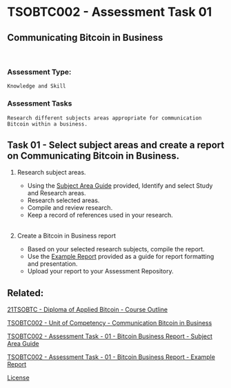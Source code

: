 # TSOBTC002 - Assessment Task 01
## Communicating Bitcoin in Business 
<br>

### Assessment Type: 
    Knowledge and Skill
### Assessment Tasks
    Research different subjects areas appropriate for communication Bitcoin within a business.

## Task 01 - Select subject areas and create a report on Communicating Bitcoin in Business.


 1. Research subject areas.
    * Using the [Subject Area Guide](/Resources/Student/TSOBTC002/TSOBTC002-AT01-Bitcoin-Business-Report-Outline.md) provided, Identify and select Study and Research areas.
    * Research selected areas.
    * Compile and review research.
    * Keep a record of references used in your research.
<br><br>

2. Create a Bitcoin in Business report
    * Based on your selected research subjects, compile the report.
    * Use the [Example Report](/Resources/Student/TSOBTC002/TSOBTC002-AT01-research-report-history-of-money-bitcoin.md) provided as a guide for report formatting and presentation.
    * Upload your report to your Assessment Repository. 

## Related:

[21TSOBTC - Diploma of Applied Bitcoin - Course Outline](/Course-Outline.md)

[TSOBTC002 - Unit of Competency - Communication Bitcoin in Business](/Units-of-Competency/TSOBTC002-Communicating-Bitcoin-in-Business.md)

[TSOBTC002 - Assessment Task - 01 - Bitcoin Business Report - Subject Area Guide](/Resources/Student/TSOBTC002/TSOBTC002-AT01-Bitcoin-Business-Report-Outline.md)

[TSOBTC002 - Assessment Task - 01 - Bitcoin Business Report - Example Report](/Resources/Student/TSOBTC002/TSOBTC002-AT01-research-report-history-of-money-bitcoin.md)


[License](/LICENSE)
